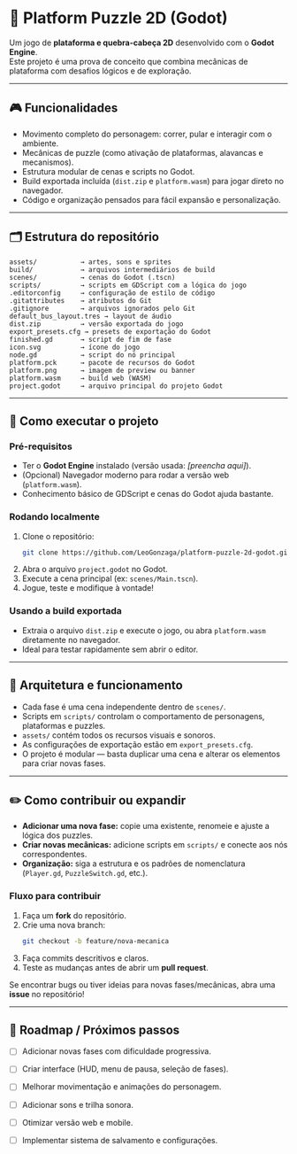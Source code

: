 # 🧩 Platform Puzzle 2D (Godot)

Um jogo de **plataforma e quebra-cabeça 2D** desenvolvido com o **Godot Engine**.  
Este projeto é uma prova de conceito que combina mecânicas de plataforma com desafios lógicos e de exploração.

---

## 🎮 Funcionalidades

- Movimento completo do personagem: correr, pular e interagir com o ambiente.  
- Mecânicas de puzzle (como ativação de plataformas, alavancas e mecanismos).  
- Estrutura modular de cenas e scripts no Godot.  
- Build exportada incluída (`dist.zip` e `platform.wasm`) para jogar direto no navegador.  
- Código e organização pensados para fácil expansão e personalização.

---

## 🗂 Estrutura do repositório

```
assets/           → artes, sons e sprites  
build/            → arquivos intermediários de build  
scenes/           → cenas do Godot (.tscn)  
scripts/          → scripts em GDScript com a lógica do jogo  
.editorconfig     → configuração de estilo de código  
.gitattributes    → atributos do Git  
.gitignore        → arquivos ignorados pelo Git  
default_bus_layout.tres → layout de áudio  
dist.zip          → versão exportada do jogo  
export_presets.cfg → presets de exportação do Godot  
finished.gd       → script de fim de fase  
icon.svg          → ícone do jogo  
node.gd           → script do nó principal  
platform.pck      → pacote de recursos do Godot  
platform.png      → imagem de preview ou banner  
platform.wasm     → build web (WASM)  
project.godot     → arquivo principal do projeto Godot  
```

---

## 🚀 Como executar o projeto

### Pré-requisitos
- Ter o **Godot Engine** instalado (versão usada: *[preencha aqui]*).  
- (Opcional) Navegador moderno para rodar a versão web (`platform.wasm`).  
- Conhecimento básico de GDScript e cenas do Godot ajuda bastante.

### Rodando localmente
1. Clone o repositório:  
   ```bash
   git clone https://github.com/LeoGonzaga/platform-puzzle-2d-godot.git
   ```
2. Abra o arquivo `project.godot` no Godot.  
3. Execute a cena principal (ex: `scenes/Main.tscn`).  
4. Jogue, teste e modifique à vontade!

### Usando a build exportada
- Extraia o arquivo `dist.zip` e execute o jogo, ou abra `platform.wasm` diretamente no navegador.  
- Ideal para testar rapidamente sem abrir o editor.

---

## 🧱 Arquitetura e funcionamento

- Cada fase é uma cena independente dentro de `scenes/`.  
- Scripts em `scripts/` controlam o comportamento de personagens, plataformas e puzzles.  
- `assets/` contém todos os recursos visuais e sonoros.  
- As configurações de exportação estão em `export_presets.cfg`.  
- O projeto é modular — basta duplicar uma cena e alterar os elementos para criar novas fases.

---

## ✏️ Como contribuir ou expandir

- **Adicionar uma nova fase:** copie uma existente, renomeie e ajuste a lógica dos puzzles.  
- **Criar novas mecânicas:** adicione scripts em `scripts/` e conecte aos nós correspondentes.  
- **Organização:** siga a estrutura e os padrões de nomenclatura (`Player.gd`, `PuzzleSwitch.gd`, etc.).

### Fluxo para contribuir
1. Faça um **fork** do repositório.  
2. Crie uma nova branch:  
   ```bash
   git checkout -b feature/nova-mecanica
   ```
3. Faça commits descritivos e claros.  
4. Teste as mudanças antes de abrir um **pull request**.  

Se encontrar bugs ou tiver ideias para novas fases/mecânicas, abra uma **issue** no repositório!

---


## 📅 Roadmap / Próximos passos

- [ ] Adicionar novas fases com dificuldade progressiva.  
- [ ] Criar interface (HUD, menu de pausa, seleção de fases).  
- [ ] Melhorar movimentação e animações do personagem.  
- [ ] Adicionar sons e trilha sonora.  
- [ ] Otimizar versão web e mobile.  
- [ ] Implementar sistema de salvamento e configurações.



